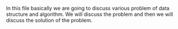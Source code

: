 In this file basically we are going to discuss various problem of data structure and algorithm. We will discuss the problem and then we will discuss the solution of the problem.